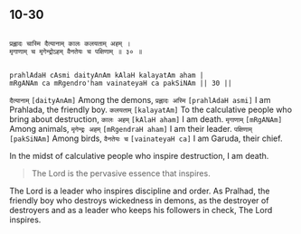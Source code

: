 ## 10-30


```shloka-sa

प्रह्लादः चास्मि दैत्यानाम् कालः कलयताम् अहम् ।
मृगाणाम् च मृगेन्द्रोऽहम् वैनतेयः च पक्षिणाम् ॥ ३० ॥

```
```shloka-sa-hk

prahlAdaH cAsmi daityAnAm kAlaH kalayatAm aham |
mRgANAm ca mRgendro'ham vainateyaH ca pakSiNAm || 30 ||

```
`दैत्यानाम्` `[daityAnAm]` Among the demons, `प्रह्लादः अस्मि` `[prahlAdaH asmi]` I am Prahlada, the friendly boy. `कलयताम्` `[kalayatAm]` To the calculative people who bring about destruction, `कालः अहम्` `[kAlaH aham]` I am death. `मृगाणाम्` `[mRgANAm]` Among animals, `मृगेन्द्रः अहम्` `[mRgendraH aham]` I am their leader. `पक्षिणाम्` `[pakSiNAm]` Among birds, `वैनतेयः च` `[vainateyaH ca]` I am Garuda, their chief.

In the midst of calculative people who inspire destruction, I am death.



<a name='applnote_159'></a>
> The Lord is the pervasive essence that inspires.



The Lord is a leader who inspires discipline and order. As Pralhad, the friendly boy who destroys wickedness in demons, as the destroyer of destroyers and as a leader who keeps his followers in check, The Lord inspires.


